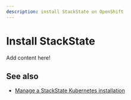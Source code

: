 ```yaml
---
description: install StackState on OpenShift
---
```


# Install StackState

Add content here!



## See also

- [Manage a StackState Kubernetes installation](/setup/installation/kubernetes_install/README.md)